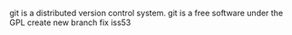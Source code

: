 git is a distributed version control system.
git is a free software under the GPL
create new branch fix iss53
